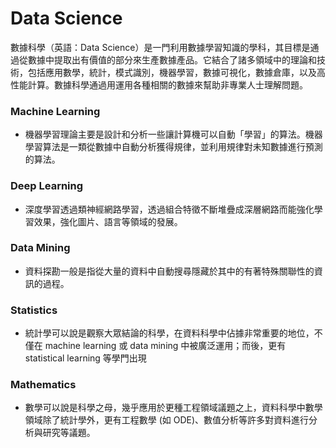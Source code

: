# Data Science

數據科學（英語：Data Science）是一門利用數據學習知識的學科，其目標是通過從數據中提取出有價值的部分來生產數據產品。它結合了諸多領域中的理論和技術，包括應用數學，統計，模式識別，機器學習，數據可視化，數據倉庫，以及高性能計算。數據科學通過用運用各種相關的數據來幫助非專業人士理解問題。

### Machine Learning

* 機器學習理論主要是設計和分析一些讓計算機可以自動「學習」的算法。機器學習算法是一類從數據中自動分析獲得規律，並利用規律對未知數據進行預測的算法。

### Deep Learning

* 深度學習透過類神經網路學習，透過組合特徵不斷堆疊成深層網路而能強化學習效果，強化圖片、語言等領域的發展。

### Data Mining

* 資料探勘一般是指從大量的資料中自動搜尋隱藏於其中的有著特殊關聯性的資訊的過程。

### Statistics

* 統計學可以說是觀察大眾結論的科學，在資料科學中佔據非常重要的地位，不僅在 machine learning 或 data mining 中被廣泛運用；而後，更有 statistical learning 等學門出現

### Mathematics

* 數學可以說是科學之母，幾乎應用於更種工程領域議題之上，資料科學中數學領域除了統計學外，更有工程數學 \(如 ODE\)、數值分析等許多對資料進行分析與研究等議題。



